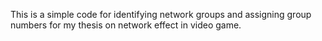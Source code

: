 This is a simple code for identifying network groups and assigning group numbers for my thesis on network effect in video game.
